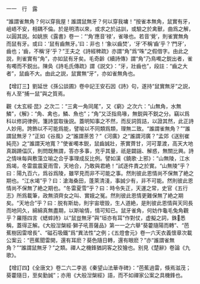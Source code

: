 一一　行　露

“誰謂雀無角？何以穿我屋！誰謂鼠無牙？何以穿我墉！”按雀本無角，鼠實有牙，岨峿不安，相耦不倫。於是明清以來，或求之於詁訓，或驗之於禽獸，曲爲之解，以圓其説。如姚旅《露書》卷一：“‘角’應音‘禄’，雀喙也。若音‘覺’，則雀實無角而鼠有牙。或曰：‘鼠有齒無牙。’曰：非也！‘象以齒焚’，‘牙’不稱‘齒’乎？‘門牙’，齒也；‘齒，不稱‘牙’乎？”王夫之《詩經稗疏》亦謂“角”爲“咮”之假借字。由此之説，則雀實有“角”，亦如鼠有牙矣。毛奇齡《續詩傳》謂“角”乃鳥噣之鋭出者，雀有噣而不鋭出。陳奂《詩毛氏傳疏》謂《説文》：“牙，壯齒也”，段註：“齒之大者”，鼠齒不大。由此之説，鼠實無“牙”，亦如雀無角也。

【增訂三】劉延世《孫公談圃》卷中記王安石因《詩》句，遂持“鼠實無牙”之説，有人至“捕一鼠”與之質焉。

觀《太玄經·昆》之次二：“三禽一角同尾”，又《窮》之次六：“山無角，水無鱗”，《解》：“角、禽也，鱗、魚也”；“角”又泛指鳥喙，無鋭與不鋭之分。竊以爲科以修詞律例，箋詩當取後説。蓋明知事之不然，而反詞質詰，以證其然，此正詩人妙用。誇飾以不可能爲能，譬喻以不同類爲類，理無二致。“誰謂雀無角？”“誰謂鼠無牙？”正如《谷風》之“誰謂荼苦？”《河廣》之“誰謂河廣？”孟郊《送别崔純亮》之“誰謂天地寬？”使雀噣本鋭，鼠齒誠壯，荼實薺甘，河可葦渡，高天大地真跼蹐偪仄，則問既無謂，答亦多事，充乎其量，祇是闢謡、解惑，無關比興。詩之情味每與敷藻立喻之合乎事理成反比例。譬如漢《鐃歌·上邪》：“山無陵，江水爲竭，冬雷震震夏雨雪，天地合，乃敢與君絶！”試逐件責之於實。“山無陵”乎？曰：陽九百六，爲谷爲陵，雖罕見而非不可能之事。然則彼此恩情尚不保無了絶之期也。“江水竭”乎？曰：滄海桑田，蓬萊清淺，事誠少有，非不可能。然則彼此恩情尚不保無了絶之期也。“冬雷夏雪”乎？曰：時令失正，天運之常，史官《五行志》所爲載筆，政無須齊女之叫、實娥之冤。然則彼此恩情更難保無了絶之期矣。“天地合”乎？曰：脱有斯劫，則宇宙壞毁，生人道絶，是則彼此恩情與天同長而地同久，綿綿真無盡期，以斯喻情，情可知已。鼠牙雀角，何妨作龜毛兔角觀乎？羅隱四言《蟋蟀詩》以“鼠豈無牙”與“垣亦有耳”作對仗，虚擬之詞，銖𨨄悉稱，蓋得正解。《大般湼槃經·獅子吼菩薩品》第一一之六舉“葵藿隨陽而轉”、“芭蕉樹因雷增長”、“磁石吸鐵”爲“異法性”之例；《五燈會元》卷一六天衣義懷章次載公案云：“芭蕉聞雷開，還有耳麽？葵色隨日轉，還有眼麽？”亦“誰謂雀無角？”“誰謂鼠無牙？”之類。禪人之機鋒猶詞客之狡獪也。别見《楚辭》卷論《九歌》。

【增訂四】《全唐文》卷二六二李邕《秦望山法華寺碑》：“芭蕉過雷，倏焉滋茂；葵藿隨日，至矣勤誠”；亦用《大般湼槃經》語，而不如禪家公案之具機鋒也。